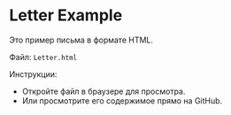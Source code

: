 # Letter Example

Это пример письма в формате HTML.

Файл: `Letter.html`

Инструкции:
- Откройте файл в браузере для просмотра.
- Или просмотрите его содержимое прямо на GitHub.
